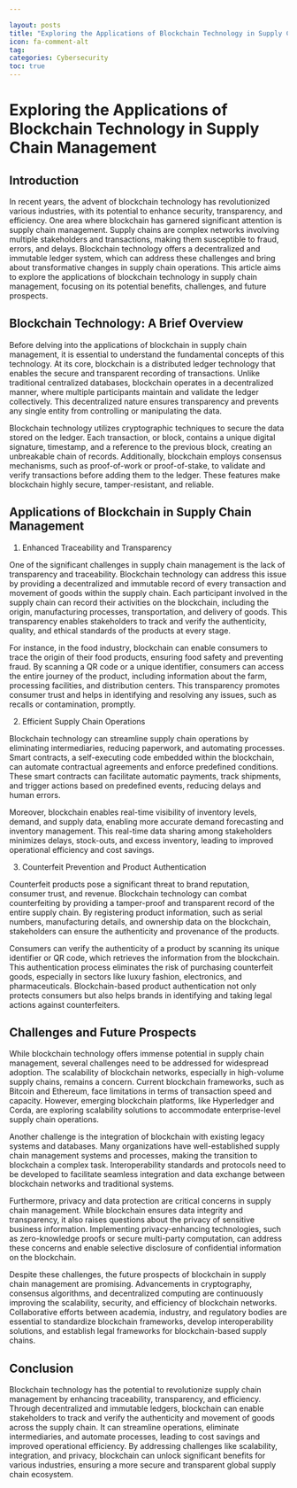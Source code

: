 ```yaml
---

layout: posts
title: "Exploring the Applications of Blockchain Technology in Supply Chain Management"
icon: fa-comment-alt
tag:      
categories: Cybersecurity
toc: true
---
```




# Exploring the Applications of Blockchain Technology in Supply Chain Management

## Introduction

In recent years, the advent of blockchain technology has revolutionized various industries, with its potential to enhance security, transparency, and efficiency. One area where blockchain has garnered significant attention is supply chain management. Supply chains are complex networks involving multiple stakeholders and transactions, making them susceptible to fraud, errors, and delays. Blockchain technology offers a decentralized and immutable ledger system, which can address these challenges and bring about transformative changes in supply chain operations. This article aims to explore the applications of blockchain technology in supply chain management, focusing on its potential benefits, challenges, and future prospects.

## Blockchain Technology: A Brief Overview

Before delving into the applications of blockchain in supply chain management, it is essential to understand the fundamental concepts of this technology. At its core, blockchain is a distributed ledger technology that enables the secure and transparent recording of transactions. Unlike traditional centralized databases, blockchain operates in a decentralized manner, where multiple participants maintain and validate the ledger collectively. This decentralized nature ensures transparency and prevents any single entity from controlling or manipulating the data.

Blockchain technology utilizes cryptographic techniques to secure the data stored on the ledger. Each transaction, or block, contains a unique digital signature, timestamp, and a reference to the previous block, creating an unbreakable chain of records. Additionally, blockchain employs consensus mechanisms, such as proof-of-work or proof-of-stake, to validate and verify transactions before adding them to the ledger. These features make blockchain highly secure, tamper-resistant, and reliable.

## Applications of Blockchain in Supply Chain Management

1. Enhanced Traceability and Transparency

One of the significant challenges in supply chain management is the lack of transparency and traceability. Blockchain technology can address this issue by providing a decentralized and immutable record of every transaction and movement of goods within the supply chain. Each participant involved in the supply chain can record their activities on the blockchain, including the origin, manufacturing processes, transportation, and delivery of goods. This transparency enables stakeholders to track and verify the authenticity, quality, and ethical standards of the products at every stage.

For instance, in the food industry, blockchain can enable consumers to trace the origin of their food products, ensuring food safety and preventing fraud. By scanning a QR code or a unique identifier, consumers can access the entire journey of the product, including information about the farm, processing facilities, and distribution centers. This transparency promotes consumer trust and helps in identifying and resolving any issues, such as recalls or contamination, promptly.

2. Efficient Supply Chain Operations

Blockchain technology can streamline supply chain operations by eliminating intermediaries, reducing paperwork, and automating processes. Smart contracts, a self-executing code embedded within the blockchain, can automate contractual agreements and enforce predefined conditions. These smart contracts can facilitate automatic payments, track shipments, and trigger actions based on predefined events, reducing delays and human errors.

Moreover, blockchain enables real-time visibility of inventory levels, demand, and supply data, enabling more accurate demand forecasting and inventory management. This real-time data sharing among stakeholders minimizes delays, stock-outs, and excess inventory, leading to improved operational efficiency and cost savings.

3. Counterfeit Prevention and Product Authentication

Counterfeit products pose a significant threat to brand reputation, consumer trust, and revenue. Blockchain technology can combat counterfeiting by providing a tamper-proof and transparent record of the entire supply chain. By registering product information, such as serial numbers, manufacturing details, and ownership data on the blockchain, stakeholders can ensure the authenticity and provenance of the products.

Consumers can verify the authenticity of a product by scanning its unique identifier or QR code, which retrieves the information from the blockchain. This authentication process eliminates the risk of purchasing counterfeit goods, especially in sectors like luxury fashion, electronics, and pharmaceuticals. Blockchain-based product authentication not only protects consumers but also helps brands in identifying and taking legal actions against counterfeiters.

## Challenges and Future Prospects

While blockchain technology offers immense potential in supply chain management, several challenges need to be addressed for widespread adoption. The scalability of blockchain networks, especially in high-volume supply chains, remains a concern. Current blockchain frameworks, such as Bitcoin and Ethereum, face limitations in terms of transaction speed and capacity. However, emerging blockchain platforms, like Hyperledger and Corda, are exploring scalability solutions to accommodate enterprise-level supply chain operations.

Another challenge is the integration of blockchain with existing legacy systems and databases. Many organizations have well-established supply chain management systems and processes, making the transition to blockchain a complex task. Interoperability standards and protocols need to be developed to facilitate seamless integration and data exchange between blockchain networks and traditional systems.

Furthermore, privacy and data protection are critical concerns in supply chain management. While blockchain ensures data integrity and transparency, it also raises questions about the privacy of sensitive business information. Implementing privacy-enhancing technologies, such as zero-knowledge proofs or secure multi-party computation, can address these concerns and enable selective disclosure of confidential information on the blockchain.

Despite these challenges, the future prospects of blockchain in supply chain management are promising. Advancements in cryptography, consensus algorithms, and decentralized computing are continuously improving the scalability, security, and efficiency of blockchain networks. Collaborative efforts between academia, industry, and regulatory bodies are essential to standardize blockchain frameworks, develop interoperability solutions, and establish legal frameworks for blockchain-based supply chains.

## Conclusion

Blockchain technology has the potential to revolutionize supply chain management by enhancing traceability, transparency, and efficiency. Through decentralized and immutable ledgers, blockchain can enable stakeholders to track and verify the authenticity and movement of goods across the supply chain. It can streamline operations, eliminate intermediaries, and automate processes, leading to cost savings and improved operational efficiency. By addressing challenges like scalability, integration, and privacy, blockchain can unlock significant benefits for various industries, ensuring a more secure and transparent global supply chain ecosystem.
